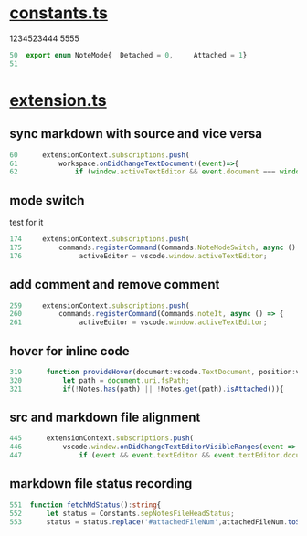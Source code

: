 <!-- generated by vscode plugin [separable notes](https://github.com/hashhashu/separable-notes)  
attachedFileNum:2    detachedFileNum:0    refreshTime:2024/3/10  16:28:13  
-->  
  
# [constants.ts](d:\extra\github\separable-notes\src\constants\constants.ts)  
1234523444  5555

```ts
50  export enum NoteMode{  Detached = 0,     Attached = 1}
51  
```
  
  
# [extension.ts](d:\extra\github\separable-notes\src\extension.ts)  
## sync markdown with source and vice versa
```ts
60      extensionContext.subscriptions.push(
61          workspace.onDidChangeTextDocument((event)=>{
62              if (window.activeTextEditor && event.document === window.activeTextEditor.document) {
```
## mode switch
test  for it
```ts
174  	extensionContext.subscriptions.push(
175  		commands.registerCommand(Commands.NoteModeSwitch, async () => {
176              activeEditor = vscode.window.activeTextEditor;
```
## add comment and remove comment
```ts
259  	extensionContext.subscriptions.push(
260  		commands.registerCommand(Commands.noteIt, async () => {
261              activeEditor = vscode.window.activeTextEditor;
```
## hover for inline code
```ts
319      function provideHover(document:vscode.TextDocument, position:vscode.Position, token){
320          let path = document.uri.fsPath;
321          if(!Notes.has(path) || !Notes.get(path).isAttached()){
```
## src and markdown file alignment
```ts
445      extensionContext.subscriptions.push(
446          vscode.window.onDidChangeTextEditorVisibleRanges(event => {
447              if (event && event.textEditor && event.textEditor.document && fs.existsSync(event.textEditor.document.uri.fsPath)) {
```
## markdown file status recording
```ts
551  function fetchMdStatus():string{
552      let status = Constants.sepNotesFileHeadStatus;
553      status = status.replace('#attachedFileNum',attachedFileNum.toString());
```
  
  
